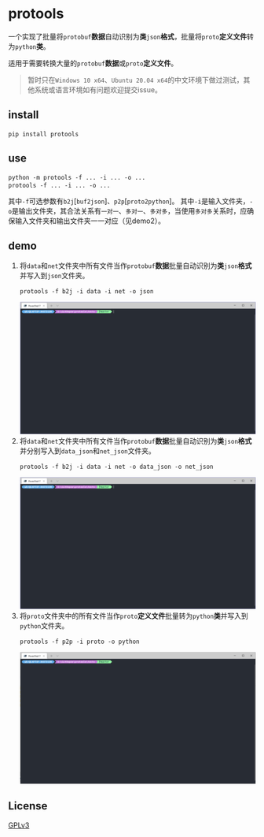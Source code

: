 # protools

一个实现了批量将`protobuf`**数据**自动识别为**类**`json`**格式**，批量将`proto`**定义文件**转为`python`**类**。

适用于需要转换大量的`protobuf`**数据**或`proto`**定义文件**。

> 暂时只在`Windows 10 x64`、`Ubuntu 20.04 x64`的中文环境下做过测试，其他系统或语言环境如有问题欢迎提交issue。

## install

```shell
pip install protools
```

## use

```shell
python -m protools -f ... -i ... -o ...
protools -f ... -i ... -o ...
```

其中`-f`可选参数有`b2j`[`buf2json`]、`p2p`[`proto2python`]。
其中`-i`是输入文件夹，`-o`是输出文件夹，其合法关系有`一对一`、`多对一`、`多对多`，当使用`多对多`关系时，应确保输入文件夹和输出文件夹一一对应（见demo2）。

## demo

1. 将`data`和`net`文件夹中所有文件当作`protobuf`**数据**批量自动识别为**类**`json`**格式**并写入到`json`文件夹。
   ```shell
   protools -f b2j -i data -i net -o json
   ```
   ![screenshot](https://raw.githubusercontent.com/WankkoRee/protools/master/screenshots/buf2json_m2m.gif "screenshot")
2. 将`data`和`net`文件夹中所有文件当作`protobuf`**数据**批量自动识别为**类**`json`**格式**并分别写入到`data_json`和`net_json`文件夹。
   ```shell
   protools -f b2j -i data -i net -o data_json -o net_json
   ```
   ![screenshot](https://raw.githubusercontent.com/WankkoRee/protools/master/screenshots/buf2json_m2m.gif "screenshot")
3. 将`proto`文件夹中的所有文件当作`proto`**定义文件**批量转为`python`**类**并写入到`python`文件夹。
   ```shell
   protools -f p2p -i proto -o python
   ```
   ![screenshot](https://raw.githubusercontent.com/WankkoRee/protools/master/screenshots/proto2python_o2o.gif "screenshot")

## License

[GPLv3](https://github.com/WankkoRee/protools/blob/master/LICENSE)
